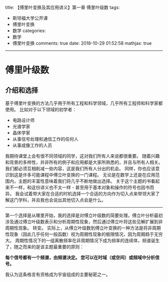 title: 【傅里叶变换及其应用讲义】第一章 傅里叶级数
tags:
  - 斯坦福大学公开课
  - 傅里叶变换
  - 数学
categories:
  - 数学
  - 傅里叶变换
comments: true
date: 2018-10-29 01:52:58
mathjax: true
---

# 傅里叶级数

## 介绍和选择

基于傅里叶变换的方法几乎用于所有工程和科学领域，几乎所有工程师和科学家都使用。 比如对于以下领域的初学者：

- 电路设计师
- 光谱学家
- 晶体学家
- 从事信号处理和通信工作的任何人
- 从事成像工作的人员

我期待课堂上会有很不同领域的同学，这对我们所有人来说都很重要。 随着兴趣和背景的多样性，并非所有的例子和应用都是大家所熟悉的，并且与所有人相关。 我们都必须互相削减一些内容，这是我们所有人分出的机会。 同样，你也应该意识到这是许多可能课程中傅立叶变换的一门课程。 无论是在数学上还是在应用范围内，主题的丰富性意味着我们将几乎不断地做出选择。 关于这个主题的书看起来不一样，和这份讲义也不太一样 - 甚至用于基本对象和操作的符号也因书而异。 我会试着带大家在合适的时机选择一个合适的方向作为切入点来带领大家了解这门学科，并且我也会说出其他切入点会是什么。

--- 

第一个选择是从哪里开始，我的选择是对傅立叶级数的简要处理。傅立叶分析最初涉及通过傅立叶级数表示和分析周期性现象，然后通过傅立叶将这些见解扩展到非周期性现象。 转变。 实际上，从傅立叶级数到傅立叶变换的一种方法是将非周期性现象（因此几乎任何一般函数）视为周期性现象的极限情况，因为周期趋于无穷大。 周期性情况下的一组离散频率在非周期情况下成为频率的连续体，频谱诞生了，随之而来的是该主题最重要的原则：

**每个信号都有一个频谱，由频谱决定。 您可以在时域（或空间）或频域中分析信号。**

我认为这条格言有资格成为宇宙组成的主要秘密之一。